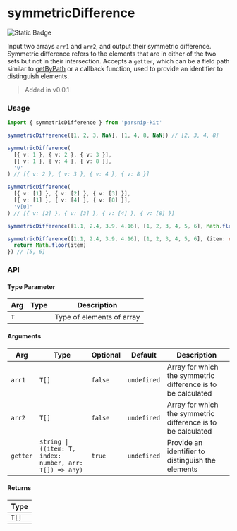 # symmetricDifference
![Static Badge](https://img.shields.io/badge/Coverage-100.00%-FF8C00)
      
Input two arrays `arr1` and `arr2`, and output their symmetric difference. Symmetric difference refers to the elements that are in either of the two sets but not in their intersection. Accepts a `getter`, which can be a field path similar to [getByPath](../object/getByPath) or a callback function, used to provide an identifier to distinguish elements.

> Added in v0.0.1



### Usage

```ts
import { symmetricDifference } from 'parsnip-kit'

symmetricDifference([1, 2, 3, NaN], [1, 4, 8, NaN]) // [2, 3, 4, 8]

symmetricDifference(
  [{ v: 1 }, { v: 2 }, { v: 3 }],
  [{ v: 1 }, { v: 4 }, { v: 8 }],
  'v'
) // [{ v: 2 }, { v: 3 }, { v: 4 }, { v: 8 }]

symmetricDifference(
  [{ v: [1] }, { v: [2] }, { v: [3] }],
  [{ v: [1] }, { v: [4] }, { v: [8] }],
  'v[0]'
) // [{ v: [2] }, { v: [3] }, { v: [4] }, { v: [8] }]

symmetricDifference([1.1, 2.4, 3.9, 4.16], [1, 2, 3, 4, 5, 6], Math.floor) // [5, 6]

symmetricDifference([1.1, 2.4, 3.9, 4.16], [1, 2, 3, 4, 5, 6], (item: number, index: number, arr: number[]) => {
  return Math.floor(item)
}) // [5, 6]
```


### API

#### Type Parameter

| Arg | Type | Description |
| --- | --- | --- |
| `T` | ` ` | Type of elements of array |

#### Arguments

| Arg | Type | Optional | Default | Description |
| --- | --- | --- | --- | --- |
| `arr1` | `T[]` | `false` | `undefined` | Array for which the symmetric difference is to be calculated |
| `arr2` | `T[]` | `false` | `undefined` | Array for which the symmetric difference is to be calculated |
| `getter` | `string \| ((item: T, index: number, arr: T[]) => any)` | `true` | `undefined` | Provide an identifier to distinguish the elements |

#### Returns

| Type |
| ---  |
| `T[]`  |